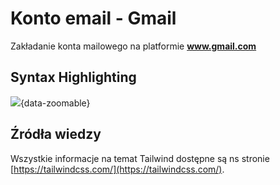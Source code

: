 # Konto email - Gmail

Zakładanie konta mailowego na platformie **www.gmail.com**

## Syntax Highlighting

![](https://images.pexels.com/photos/106118/pexels-photo-106118.jpeg){data-zoomable}

## Źródła wiedzy

Wszystkie informacje na temat Tailwind dostępne są ns stronie [https://tailwindcss.com/](https://tailwindcss.com/).